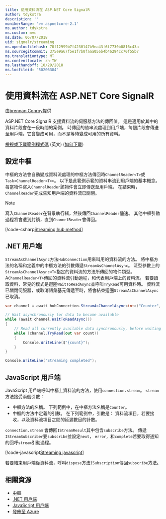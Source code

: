 ```yaml
---
title: 使用資料流在 ASP.NET Core SignalR
author: tdykstra
description: ''
monikerRange: '>= aspnetcore-2.1'
ms.author: tdykstra
ms.custom: mvc
ms.date: 06/07/2018
uid: signalr/streaming
ms.openlocfilehash: 70f12999b7f4230147b9ea43f6f7730b0816c43a
ms.sourcegitcommit: 375e9a67f5e1f7b0faaa056b4b46294cc70f55b7
ms.translationtype: MT
ms.contentlocale: zh-TW
ms.lasthandoff: 10/29/2018
ms.locfileid: "50206384"
---
```

# <a name="use-streaming-in-aspnet-core-signalr"></a>使用資料流在 ASP.NET Core SignalR

由[brennan Conroy](https://github.com/BrennanConroy)提供

ASP.NET Core SignalR 支援資料流的伺服器方法的傳回值。 這是適用於其中的資料片段會在一段時間的案例。 時傳回的值串流處理到用戶端，每個片段會傳送至用戶端，它會變成可用，而不是等待變成可用的所有資料。

[檢視或下載範例程式碼](https://github.com/aspnet/Docs/tree/live/aspnetcore/signalr/streaming/sample) \(英文\) ([如何下載](xref:index#how-to-download-a-sample))

## <a name="set-up-the-hub"></a>設定中樞

中樞的方法會自動變成資料流處理的中樞方法傳回時`ChannelReader<T>`或`Task<ChannelReader<T>>`。 以下是此範例示範的資料串流到用戶端的基本概念。 每當物件寫入`ChannelReader`該物件會立即傳送至用戶端。 在結束時，`ChannelReader`完成告知用戶端的資料流已關閉。

> [!NOTE]
> 寫入`ChannelReader`在背景執行緒，然後傳回`ChannelReader`儘速。 其他中樞引動過程將會遭到封鎖，直到`ChannelReader`會傳回。

[!code-csharp[Streaming hub method](streaming/sample/Hubs/StreamHub.cs?range=10-34)]

## <a name="net-client"></a>.NET 用戶端

`StreamAsChannelAsync`方法`HubConnection`用來叫用的資料流的方法。 將中樞方法的名稱和定義中的中樞方法的引數傳遞`StreamAsChannelAsync`。 泛型參數上的`StreamAsChannelAsync<T>`指定的資料流的方法所傳回的物件類型。 A`ChannelReader<T>`傳回的資料流引動過程，和代表用戶端上的資料流。 若要讀取資料，常見的模式是迴圈`WaitToReadAsync`並呼叫`TryRead`可用資料時。 資料流已關閉伺服器，或取消語彙基元傳遞至時，將會結束迴圈`StreamAsChannelAsync`已取消。

```csharp
var channel = await hubConnection.StreamAsChannelAsync<int>("Counter", 10, 500, CancellationToken.None);

// Wait asynchronously for data to become available
while (await channel.WaitToReadAsync())
{
    // Read all currently available data synchronously, before waiting for more data
    while (channel.TryRead(out var count))
    {
        Console.WriteLine($"{count}");
    }
}

Console.WriteLine("Streaming completed");
```

## <a name="javascript-client"></a>JavaScript 用戶端

JavaScript 用戶端呼叫中樞上資料流的方法，使用`connection.stream`。 `stream` 方法接受兩個引數：

* 中樞方法的名稱。 下列範例中，在中樞方法名稱是`Counter`。
* 中樞的方法中定義的引數。 在下列範例中，引數是： 資料流項目，若要接收，以及資料流項目之間的延遲數目的計數。

`connection.stream` 會傳回`IStreamResult`其中包含`subscribe`方法。 傳遞`IStreamSubscriber`要`subscribe`並設定`next`， `error`，和`complete`若要取得通知的回呼`stream`引動過程。

[!code-javascript[Streaming javascript](streaming/sample/wwwroot/js/stream.js?range=19-36)]

若要結束用戶端從資料流，呼叫`dispose`方法`ISubscription`傳回`subscribe`方法。

## <a name="related-resources"></a>相關資源

* [中樞](xref:signalr/hubs)
* [.NET 用戶端](xref:signalr/dotnet-client)
* [JavaScript 用戶端](xref:signalr/javascript-client)
* [發佈至 Azure](xref:signalr/publish-to-azure-web-app)

